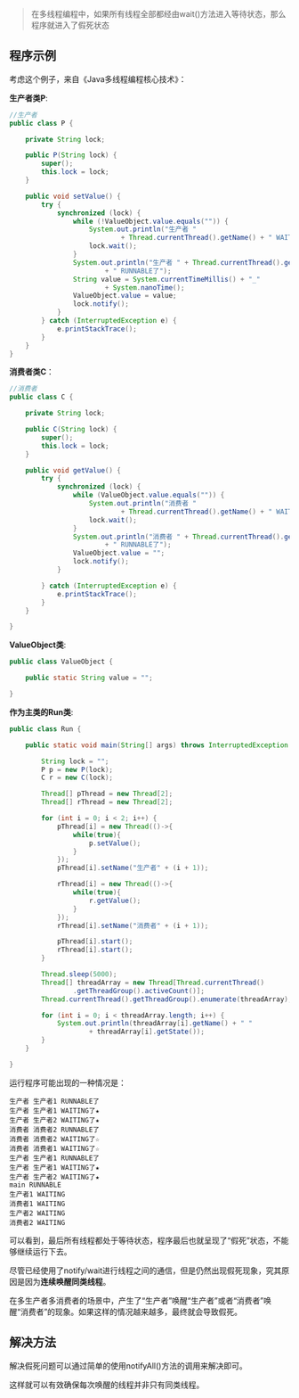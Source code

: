 > 在多线程编程中，如果所有线程全部都经由wait()方法进入等待状态，那么程序就进入了假死状态

## 程序示例
考虑这个例子，来自《Java多线程编程核心技术》：

**生产者类P**:
```java
//生产者
public class P {

	private String lock;

	public P(String lock) {
		super();
		this.lock = lock;
	}

	public void setValue() {
		try {
			synchronized (lock) {
				while (!ValueObject.value.equals("")) {
					System.out.println("生产者 "
							+ Thread.currentThread().getName() + " WAITING了★");
					lock.wait();
				}
				System.out.println("生产者 " + Thread.currentThread().getName()
						+ " RUNNABLE了");
				String value = System.currentTimeMillis() + "_"
						+ System.nanoTime();
				ValueObject.value = value;
				lock.notify();
			}
		} catch (InterruptedException e) {
			e.printStackTrace();
		}
	}
}
```

**消费者类C**：
```java
//消费者
public class C {

	private String lock;

	public C(String lock) {
		super();
		this.lock = lock;
	}

	public void getValue() {
		try {
			synchronized (lock) {
				while (ValueObject.value.equals("")) {
					System.out.println("消费者 "
							+ Thread.currentThread().getName() + " WAITING了☆");
					lock.wait();
				}
				System.out.println("消费者 " + Thread.currentThread().getName()
						+ " RUNNABLE了");
				ValueObject.value = "";
				lock.notify();
			}

		} catch (InterruptedException e) {
			e.printStackTrace();
		}
	}

}
```

**ValueObject类**:
```java
public class ValueObject {

	public static String value = "";

}
```

**作为主类的Run类**:
```java
public class Run {

	public static void main(String[] args) throws InterruptedException {

		String lock = "";
		P p = new P(lock);
		C r = new C(lock);

		Thread[] pThread = new Thread[2];
		Thread[] rThread = new Thread[2];

		for (int i = 0; i < 2; i++) {
			pThread[i] = new Thread(()->{
				while(true){
					p.setValue();
				}
			});
			pThread[i].setName("生产者" + (i + 1));

			rThread[i] = new Thread(()->{
				while(true){
					r.getValue();
				}
			});
			rThread[i].setName("消费者" + (i + 1));

			pThread[i].start();
			rThread[i].start();
		}

		Thread.sleep(5000);
		Thread[] threadArray = new Thread[Thread.currentThread()
				.getThreadGroup().activeCount()];
		Thread.currentThread().getThreadGroup().enumerate(threadArray);

		for (int i = 0; i < threadArray.length; i++) {
			System.out.println(threadArray[i].getName() + " "
					+ threadArray[i].getState());
		}
	}

}
```

运行程序可能出现的一种情况是：
```
生产者 生产者1 RUNNABLE了
生产者 生产者1 WAITING了★
生产者 生产者2 WAITING了★
消费者 消费者2 RUNNABLE了
消费者 消费者2 WAITING了☆
消费者 消费者1 WAITING了☆
生产者 生产者1 RUNNABLE了
生产者 生产者1 WAITING了★
生产者 生产者2 WAITING了★
main RUNNABLE
生产者1 WAITING
消费者1 WAITING
生产者2 WAITING
消费者2 WAITING
```

可以看到，最后所有线程都处于等待状态，程序最后也就呈现了“假死”状态，不能够继续运行下去。

尽管已经使用了notify/wait进行线程之间的通信，但是仍然出现假死现象，究其原因是因为**连续唤醒同类线程**。

在多生产者多消费者的场景中，产生了“生产者”唤醒“生产者”或者“消费者”唤醒“消费者”的现象。如果这样的情况越来越多，最终就会导致假死。

## 解决方法
解决假死问题可以通过简单的使用notifyAll()方法的调用来解决即可。

这样就可以有效确保每次唤醒的线程并非只有同类线程。

